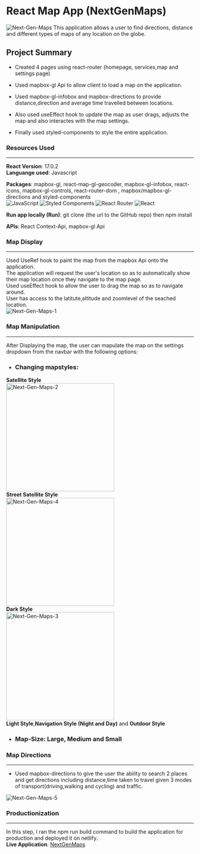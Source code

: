 # React Map App (NextGenMaps) 
<img src="https://i.ibb.co/cCyzBFd/Next-Gen-Maps.png" alt="Next-Gen-Maps" border="0">
This application allows a user to find directions, distance and different types of maps of any location on the globe.

## **Project Summary**
* Created 4 pages using react-router (homepage, services,map and settings page)
* Used mapbox-gl Api to allow client to load a map on the application.
* Used mapbox-gl-infobox and mapbox-directions to provide distance,direction and average time travelled between locations.

* Also used useEffect hook to update the map as user drags, adjusts the map and also interactes with the map settings.
* Finally used styled-components to style the entire application.

### **Resources Used**
***
**React Version**: 17.0.2  
**Languange used**: Javascript

**Packages**: mapbox-gl, react-map-gl-geocoder, mapbox-gl-infobox, react-icons, mapbox-gl-controls, react-router-dom , mapbox/mapbox-gl-directions and styled-components    
![JavaScript](https://img.shields.io/badge/javascript-%23323330.svg?style=flat&logo=javascript&logoColor=%23F7DF1E) ![Styled Components](https://img.shields.io/badge/styled--components-DB7093?style=flat&logo=styled-components&logoColor=white) ![React Router](https://img.shields.io/badge/React_Router-CA4245?style=flat&logo=react-router&logoColor=white) ![React](https://img.shields.io/badge/react-%2320232a.svg?style=flat&logo=react&logoColor=%2361DAFB)

**Run app locally (Run)**: git clone (the url to the GitHub repo) then  npm install

**APIs**: React Context-Api, mapbox-gl Api

### **Map Display**
***
Used UseRef hook to paint the map from the mapbox Api onto the application.  
The application will request the user's location so as to automatically show their map location once they navigate to the map page.  
Used useEffect hook to allow the user to drag the map so as to navigate around.  
User has access to the latitute,altitude and zoomlevel of the seached location.  
<img src="https://i.ibb.co/M73x3c0/Next-Gen-Maps-1.png" alt="Next-Gen-Maps-1" border="0">


### **Map Manipulation**
***
After Displaying the map, the user can mapulate the map on the settings dropdown from the navbar with the following options:

* ### Changing mapstyles:   
 **Satellite Style**  
<img src="https://i.ibb.co/DLzL5FH/Next-Gen-Maps-2.png" alt="Next-Gen-Maps-2" border="0" width="290">  
 **Street Satellite Style**  
<img src="https://i.ibb.co/G5b5sBb/Next-Gen-Maps-4.png" alt="Next-Gen-Maps-4" border="0" width="290">  
**Dark Style**  
<img src="https://i.ibb.co/9gfyWjx/Next-Gen-Maps-3.png" alt="Next-Gen-Maps-3" border="0" width="290">  
**Light Style**,**Navigation Style (Night and Day)** and **Outdoor Style**
* ### Map-Size: **Large**, **Medium** and **Small**

### **Map Directions**
***
* Used mapbox-directions to give the user the ability to search 2 places and get directions including distance,time taken to travel given 3 modes of transport(driving,walking and cycling) and traffic.  
<img src="https://i.ibb.co/kyKjhBq/Next-Gen-Maps-5.png" alt="Next-Gen-Maps-5" border="0">

### **Productionization**
***
In this step, I ran the npm run build command to build the application for production and deployed it on netlify.  
**Live Application**: [NextGenMaps](https://nextgenmaps.netlify.app)

